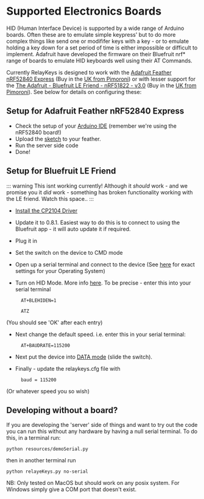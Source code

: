 Supported Electronics Boards
==============================

HID (Human Interface Device) is supported by a wide range of Arduino boards. Often these are to emulate simple keypress' but to do more complex things like send one or modififer keys with a key - or to emulate holding a key down for a set period of time is either impossible or difficult to implement. Adafruit have developed the firmware on their Bluefruit nrf* range of boards to emulate HID keyboards well using their AT Commands. 

Currently RelayKeys is designed to work with the [Adafruit Feather nRF52840 Express](https://www.adafruit.com/product/4062) (Buy in the [UK from Pimoroni](https://shop.pimoroni.com/products/adafruit-feather-nrf52840-express)) or with lesser support for the [The Adafruit - Bluefruit LE Friend - nRF51822 - v3.0](https://www.adafruit.com/product/2267) (Buy in the [UK from Pimoroni](https://shop.pimoroni.com/products/adafruit-bluefruit-le-friend-ble-4-0-nrf51822-v1-0#description)). See below for details on configuring these:


## Setup for Adafruit Feather nRF52840 Express

- Check the setup of your [Arduino IDE](https://learn.adafruit.com/bluefruit-nrf52-feather-learning-guide/arduino-bsp-setup) (remember we're using the nRF52840 board!)
- Upload the [sketch](https://github.com/AceCentre/RelayKeys/blob/master/arduino/arduino_nRF52840/arduino_nRF52840.ino) to your feather. 
- Run the server side code
- Done!  

## Setup for Bluefruit LE Friend 


::: warning  This isnt working currently!
Although it *should* work - and we promise you it *did* work - something has broken functionality working with the LE friend. Watch this space.. 
::: 

- [Install the CP2104 Driver](https://www.silabs.com/products/development-tools/software/usb-to-uart-bridge-vcp-drivers)
- Update it to 0.8.1. Easiest way to do this is to connect to using the Bluefruit app - it will auto update it if required. 
- Plug it in
- Set the switch on the device to CMD mode
- Open up a serial terminal and connect to the device (See [here](https://learn.adafruit.com/introducing-adafruit-ble-bluetooth-low-energy-friend/terminal-settings#terraterm-windows-5-2) for exact settings for your Operating System)
- Turn on HID Mode. More info [here](https://learn.adafruit.com/introducing-adafruit-ble-bluetooth-low-energy-friend/ble-services#at-plus-blehiden-14-31). To be precise - enter this into your serial terminal

		AT+BLEHIDEN=1

		ATZ 

(You should see 'OK' after each entry)

- Next change the default speed. i.e. enter this in your serial terminal:

		AT+BAUDRATE=115200

- Next put the device into [DATA mode](https://learn.adafruit.com/introducing-adafruit-ble-bluetooth-low-energy-friend/uart-test#blefriend-configuration-6-3) (slide the switch). 

- Finally - update the relaykeys.cfg file with 
	
		baud = 115200
		
(Or whatever speed you so wish)


## Developing without a board?

If you are developing the 'server' side of things and want to try out the code you can run this without any hardware by having a null serial terminal. To do this, in a terminal run:

	python resources/demoSerial.py

then in another terminal run

	python relayeKeys.py no-serial

NB: Only tested on MacOS but should work on any posix system. For Windows simply give a COM port that doesn't exist. 

